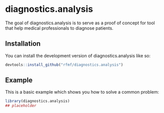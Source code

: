 
# diagnostics.analysis

<!-- badges: start -->
<!-- badges: end -->

The goal of diagnostics.analysis is to serve as a proof of concept for
tool that help medical professionals to diagnose patients.

## Installation

You can install the development version of diagnostics.analysis like so:

``` r
devtools::install_github("rfmf/diagnostics.analysis")
```

## Example

This is a basic example which shows you how to solve a common problem:

``` r
library(diagnostics.analysis)
## placeholder
```

